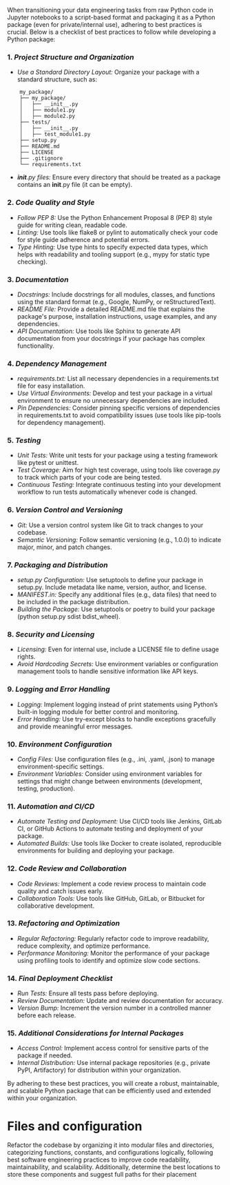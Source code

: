When transitioning your data engineering tasks from raw Python code in Jupyter notebooks to a script-based format and packaging it as a Python package (even for private/internal use), adhering to best practices is crucial. Below is a checklist of best practices to follow while developing a Python package:

### 1\. *Project Structure and Organization*

 - *Use a Standard Directory Layout:* Organize your package with a standard structure, such as:
    
```    
    my_package/
    ├── my_package/
    │   ├── __init__.py
    │   ├── module1.py
    │   ├── module2.py
    ├── tests/
    │   ├── __init__.py
    │   ├── test_module1.py
    ├── setup.py
    ├── README.md
    ├── LICENSE
    ├── .gitignore
    └── requirements.txt
```
    
 - *__init__.py files:* Ensure every directory that should be treated as a package contains an __init__.py file (it can be empty).

### 2\. *Code Quality and Style*

 - *Follow PEP 8:* Use the Python Enhancement Proposal 8 (PEP 8) style guide for writing clean, readable code.
 - *Linting:* Use tools like flake8 or pylint to automatically check your code for style guide adherence and potential errors.
 - *Type Hinting:* Use type hints to specify expected data types, which helps with readability and tooling support (e.g., mypy for static type checking).

### 3\. *Documentation*

 - *Docstrings:* Include docstrings for all modules, classes, and functions using the standard format (e.g., Google, NumPy, or reStructuredText).
 - *README File:* Provide a detailed README.md file that explains the package's purpose, installation instructions, usage examples, and any dependencies.
 - *API Documentation:* Use tools like Sphinx to generate API documentation from your docstrings if your package has complex functionality.

### 4\. *Dependency Management*

 - *requirements.txt:* List all necessary dependencies in a requirements.txt file for easy installation.
 - *Use Virtual Environments:* Develop and test your package in a virtual environment to ensure no unnecessary dependencies are included.
 - *Pin Dependencies:* Consider pinning specific versions of dependencies in requirements.txt to avoid compatibility issues (use tools like pip-tools for dependency management).

### 5\. *Testing*

 - *Unit Tests:* Write unit tests for your package using a testing framework like pytest or unittest.
 - *Test Coverage:* Aim for high test coverage, using tools like coverage.py to track which parts of your code are being tested.
 - *Continuous Testing:* Integrate continuous testing into your development workflow to run tests automatically whenever code is changed.

### 6\. *Version Control and Versioning*

 - *Git:* Use a version control system like Git to track changes to your codebase.
 - *Semantic Versioning:* Follow semantic versioning (e.g., 1.0.0) to indicate major, minor, and patch changes.

### 7\. *Packaging and Distribution*

 - *setup.py Configuration:* Use setuptools to define your package in setup.py. Include metadata like name, version, author, and license.
 - *MANIFEST.in:* Specify any additional files (e.g., data files) that need to be included in the package distribution.
 - *Building the Package:* Use setuptools or poetry to build your package (python setup.py sdist bdist_wheel).

### 8\. *Security and Licensing*

 - *Licensing:* Even for internal use, include a LICENSE file to define usage rights.
 - *Avoid Hardcoding Secrets:* Use environment variables or configuration management tools to handle sensitive information like API keys.

### 9\. *Logging and Error Handling*

 - *Logging:* Implement logging instead of print statements using Python’s built-in logging module for better control and monitoring.
 - *Error Handling:* Use try-except blocks to handle exceptions gracefully and provide meaningful error messages.

### 10\. *Environment Configuration*

 - *Config Files:* Use configuration files (e.g., .ini, .yaml, .json) to manage environment-specific settings.
 - *Environment Variables:* Consider using environment variables for settings that might change between environments (development, testing, production).

### 11\. *Automation and CI/CD*

 - *Automate Testing and Deployment:* Use CI/CD tools like Jenkins, GitLab CI, or GitHub Actions to automate testing and deployment of your package.
 - *Automated Builds:* Use tools like Docker to create isolated, reproducible environments for building and deploying your package.

### 12\. *Code Review and Collaboration*

 - *Code Reviews:* Implement a code review process to maintain code quality and catch issues early.
 - *Collaboration Tools:* Use tools like GitHub, GitLab, or Bitbucket for collaborative development.

### 13\. *Refactoring and Optimization*

 - *Regular Refactoring:* Regularly refactor code to improve readability, reduce complexity, and optimize performance.
 - *Performance Monitoring:* Monitor the performance of your package using profiling tools to identify and optimize slow code sections.

### 14\. *Final Deployment Checklist*

 - *Run Tests:* Ensure all tests pass before deploying.
 - *Review Documentation:* Update and review documentation for accuracy.
 - *Version Bump:* Increment the version number in a controlled manner before each release.

### 15\. *Additional Considerations for Internal Packages*

 - *Access Control:* Implement access control for sensitive parts of the package if needed.
 - *Internal Distribution:* Use internal package repositories (e.g., private PyPI, Artifactory) for distribution within your organization.

By adhering to these best practices, you will create a robust, maintainable, and scalable Python package that can be efficiently used and extended within your organization.


# Files and configuration
Refactor the codebase by organizing it into modular files and directories, categorizing functions, constants, and configurations logically, following best software engineering practices to improve code readability, maintainability, and scalability. Additionally, determine the best locations to store these components and suggest full paths for their placement